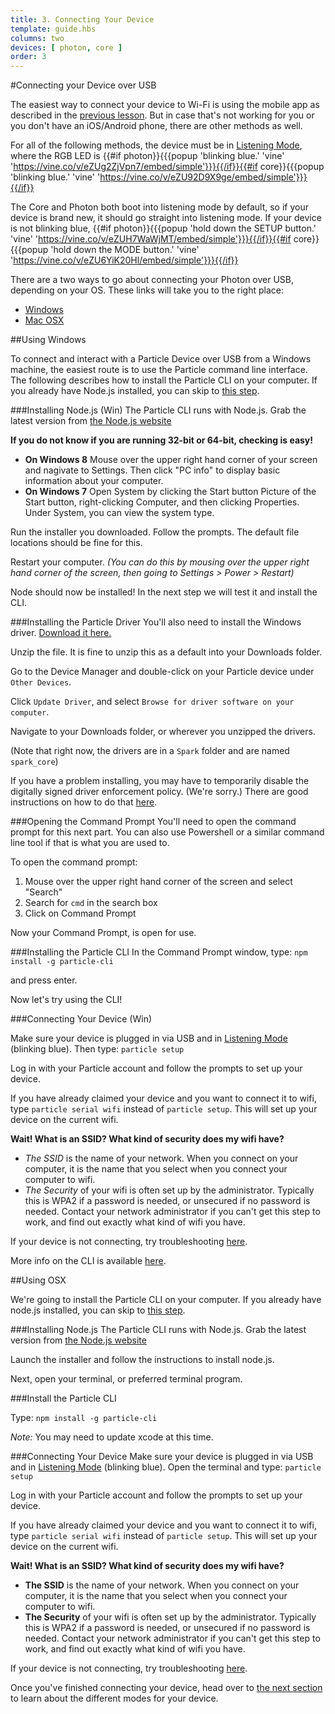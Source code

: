 ```yaml
---
title: 3. Connecting Your Device
template: guide.hbs
columns: two
devices: [ photon, core ]
order: 3
---
```


#Connecting your Device over USB

The easiest way to connect your device to Wi-Fi is using the mobile app as described in the [previous lesson](/guide/start). But in case that's not working for you or you don't have an iOS/Android phone, there are other methods as well.

For all of the following methods, the device must be in [Listening Mode](/../../modes), where the RGB LED is {{#if photon}}{{{popup 'blinking blue.' 'vine' 'https://vine.co/v/eZUg2ZjVpn7/embed/simple'}}}{{/if}}{{#if core}}{{{popup 'blinking blue.' 'vine' 'https://vine.co/v/eZU92D9X9ge/embed/simple'}}}{{/if}}

The Core and Photon both boot into listening mode by default, so if your device is brand new, it should go straight into listening mode. If your device is not blinking blue, {{#if photon}}{{{popup 'hold down the SETUP button.' 'vine' 'https://vine.co/v/eZUH7WaWjMT/embed/simple'}}}{{/if}}{{#if core}}{{{popup 'hold down the MODE button.' 'vine' 'https://vine.co/v/eZU6YiK20Hl/embed/simple'}}}{{/if}}


There are a two ways to go about connecting your Photon over USB, depending on your OS. These links will take you to the right place:

- [Windows](../#connecting-your-device-using-windows)
- [Mac OSX](../#connecting-your-device-using-osx)

##Using Windows

To connect and interact with a Particle Device over USB from a Windows machine, the easiest route is to use the Particle command line interface.
The following describes how to install the Particle CLI on your computer. If you already have Node.js installed, you can skip to [this step](#installing-the-particle-cli).

###Installing Node.js (Win)
The Particle CLI runs with Node.js. Grab the latest version from [the Node.js website](http://nodejs.org/download)

**If you do not know if you are running 32-bit or 64-bit, checking is easy!**
- __On Windows 8__ Mouse over the upper right hand corner of your screen and nagivate to Settings. Then click "PC info" to display basic information about your computer.
- __On Windows 7__ Open System by clicking the Start button Picture of the Start button, right-clicking Computer, and then clicking Properties. Under System, you can view the system type.

Run the installer you downloaded. Follow the prompts. The default file locations should be fine for this.

Restart your computer.
_(You can do this by mousing over the upper right hand corner of the screen, then going to Settings > Power > Restart)_

Node should now be installed! In the next step we will test it and install the CLI.

###Installing the Particle Driver
You'll also need to install the Windows driver. [Download it here.](https://s3.amazonaws.com/spark-website/Spark.zip)

Unzip the file. It is fine to unzip this as a default into your Downloads folder.

Go to the Device Manager and double-click on your Particle device under `Other Devices`.

Click `Update Driver`, and select `Browse for driver software on your computer`.

Navigate to your Downloads folder, or wherever you unzipped the drivers.

(Note that right now, the drivers are in a `Spark` folder and are named `spark_core`)

If you have a problem installing, you may have to temporarily disable the digitally signed driver enforcement policy. (We're sorry.) There are good instructions on how to do that [here](http://www.howtogeek.com/167723/how-to-disable-driver-signature-verification-on-64-bit-windows-8.1-so-that-you-can-install-unsigned-drivers/).

###Opening the Command Prompt
You'll need to open the command prompt for this next part. You can also use Powershell or a similar command line tool if that is what you are used to.

To open the command prompt:
1) Mouse over the upper right hand corner of the screen and select "Search"
2) Search for `cmd` in the search box
3) Click on Command Prompt

Now your Command Prompt, is open for use.

###Installing the Particle CLI
In the Command Prompt window, type:
`npm install -g particle-cli`

and press enter.

Now let's try using the CLI!


###Connecting Your Device (Win)

Make sure your device is plugged in via USB and in [Listening Mode](#connecting-your-device-listening-mode) (blinking blue). Then type:
`particle setup`

Log in with your Particle account and follow the prompts to set up your device.

If you have already claimed your device and you want to connect it to wifi, type `particle serial wifi` instead of `particle setup`. This will set up your device on the current wifi.

**Wait! What is an SSID? What kind of security does my wifi have?**

- _The SSID_ is the name of your network. When you connect on your computer, it is the name that you select when you connect your computer to wifi.
- _The Security_ of your wifi is often set up by the administrator. Typically this is WPA2 if a password is needed, or unsecured if no password is needed. Contact your network administrator if you can't get this step to work, and find out exactly what kind of wifi you have.

If your device is not connecting, try troubleshooting [here](http://support.particle.io/hc/en-us/articles/204357684-Can-t-Get-Connected-).

More info on the CLI is available [here](/photon/cli).


##Using OSX

We're going to install the Particle CLI on your computer. If you already have node.js installed, you can skip to [this step](../#install-the-particle-cli).

###Installing Node.js
The Particle CLI runs with Node.js. Grab the latest version from [the Node.js website](http://nodejs.org/download)

Launch the installer and follow the instructions to install node.js.

Next, open your terminal, or preferred terminal program.

###Install the Particle CLI

Type:
`npm install -g particle-cli`

_Note:_ You may need to update xcode at this time.


###Connecting Your Device
Make sure your device is plugged in via USB and in [Listening Mode](#connecting-your-device-listening-mode) (blinking blue). Open the terminal and type:
`particle setup`

Log in with your Particle account and follow the prompts to set up your device.

If you have already claimed your device and you want to connect it to wifi, type `particle serial wifi` instead of `particle setup`. This will set up your device on the current wifi.

**Wait! What is an SSID? What kind of security does my wifi have?**
- __The SSID__ is the name of your network. When you connect on your computer, it is the name that you select when you connect your computer to wifi.
- __The Security__ of your wifi is often set up by the administrator. Typically this is WPA2 if a password is needed, or unsecured if no password is needed. Contact your network administrator if you can't get this step to work, and find out exactly what kind of wifi you have.

If your device is not connecting, try troubleshooting [here](http://support.particle.io/).

Once you've finished connecting your device, head over to [the next section](/../../modes) to learn about the different modes for your device.
